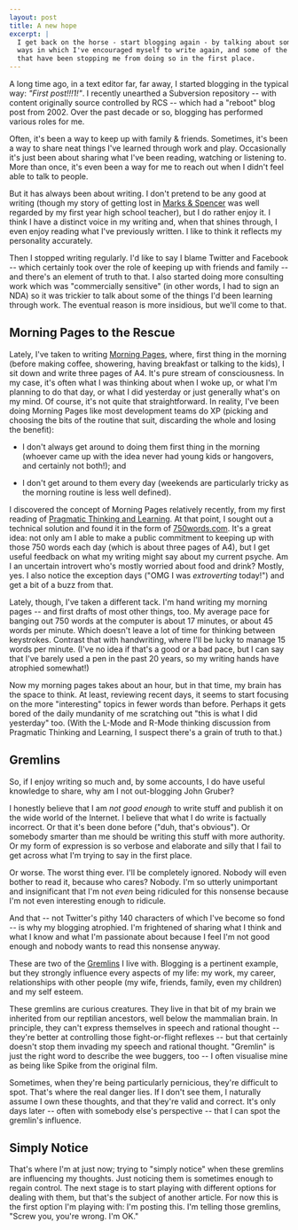 ```yaml
---
layout: post
title: A new hope
excerpt: |
  I get back on the horse - start blogging again - by talking about some of the
  ways in which I've encouraged myself to write again, and some of the Gremlins
  that have been stopping me from doing so in the first place.
---
```

A long time ago, in a text editor far, far away, I started blogging in the
typical way: *"First post!!!1!"*. I recently unearthed a Subversion repository --
with content originally source controlled by RCS -- which had a "reboot" blog
post from 2002. Over the past decade or so, blogging has performed various
roles for me.

Often, it's been a way to keep up with family & friends. Sometimes, it's been a
way to share neat things I've learned through work and play. Occasionally it's
just been about sharing what I've been reading, watching or listening to.  More
than once, it's even been a way for me to reach out when I didn't feel able to
talk to people.

But it has always been about writing. I don't pretend to be any good at writing
(though my story of getting lost in
[Marks & Spencer](http://www.marksandspencer.com/) was well regarded by my
first year high school teacher), but I do rather enjoy it. I think I have a
distinct voice in my writing and, when that shines through, I even enjoy
reading what I've previously written. I like to think it reflects my
personality accurately.

Then I stopped writing regularly. I'd like to say I blame Twitter and Facebook
-- which certainly took over the role of keeping up with friends and family --
and there's an element of truth to that. I also started doing more consulting
work which was "commercially sensitive" (in other words, I had to sign an NDA)
so it was trickier to talk about some of the things I'd been learning through
work. The eventual reason is more insidious, but we'll come to that.

## Morning Pages to the Rescue

Lately, I've taken to writing [Morning Pages](), where, first thing in the
morning (before making coffee, showering, having breakfast or talking to the
kids), I sit down and write three pages of A4. It's pure stream of
consciousness. In my case, it's often what I was thinking about when I woke up,
or what I'm planning to do that day, or what I did yesterday or just generally
what's on my mind. Of course, it's not quite that straightforward. In reality,
I've been doing Morning Pages like most development teams do XP (picking and
choosing the bits of the routine that suit, discarding the whole and losing the
benefit):

* I don't always get around to doing them first thing in the morning (whoever
  came up with the idea never had young kids or hangovers, and certainly not
  both!); and

*  I don't get around to them every day (weekends are particularly tricky as
   the morning routine is less well defined).

I discovered the concept of Morning Pages relatively recently, from my first
reading of
[Pragmatic Thinking and Learning](http://pragprog.com/book/ahptl/pragmatic-thinking-and-learning).
At that point, I sought out a technical solution and found it in the form of
[750words.com](http://750words.com/). It's a great idea: not only am I able to
make a public commitment to keeping up with those 750 words each day (which is
about three pages of A4), but I get useful feedback on what my writing might
say about my current psyche. Am I an uncertain introvert who's mostly worried
about food and drink? Mostly, yes. I also notice the exception days ("OMG I was
*extroverting* today!") and get a bit of a buzz from that.

Lately, though, I've taken a different tack. I'm hand writing my morning pages
-- and first drafts of most other things, too. My average pace for banging out
750 words at the computer is about 17 minutes, or about 45 words per minute.
Which doesn't leave a lot of time for thinking between keystrokes. Contrast
that with handwriting, where I'll be lucky to manage 15 words per minute. (I've
no idea if that's a good or a bad pace, but I can say that I've barely used a
pen in the past 20 years, so my writing hands have atrophied somewhat!)

Now my morning pages takes about an hour, but in that time, my brain has the
space to think. At least, reviewing recent days, it seems to start focusing on
the more "interesting" topics in fewer words than before. Perhaps it gets bored
of the daily mundanity of me scratching out "this is what I did yesterday" too.
(With the L-Mode and R-Mode thinking discussion from Pragmatic Thinking and
Learning, I suspect there's a grain of truth to that.)

## Gremlins

So, if I enjoy writing so much and, by some accounts, I do have useful
knowledge to share, why am I not out-blogging John Gruber?

I honestly believe that I am *not good enough* to write stuff and publish it on
the wide world of the Internet. I believe that what I do write is factually
incorrect. Or that it's been done before ("duh, that's obvious"). Or somebody
smarter than me should be writing this stuff with more authority. Or my form of
expression is so verbose and elaborate and silly that I fail to get across what
I'm trying to say in the first place.

Or worse. The worst thing ever. I'll be completely ignored. Nobody will even
bother to read it, because who cares? Nobody. I'm so utterly unimportant and
insignificant that I'm not *even* being ridiculed for this nonsense because I'm
not even interesting enough to ridicule.

And that -- not Twitter's pithy 140 characters of which I've become so fond --
is why my blogging atrophied. I'm frightened of sharing what I think and what I
know and what I'm passionate about because I feel I'm not good enough and
nobody wants to read this nonsense anyway.

These are two of the
[Gremlins](http://www.amazon.co.uk/gp/product/0060520221/ref=as_li_ss_tl?ie=UTF8&camp=1634&creative=19450&creativeASIN=0060520221&linkCode=as2&tag=mathieoftheen-21)
I live with. Blogging is a pertinent example, but they strongly influence every
aspects of my life: my work, my career, relationships with other people (my
wife, friends, family, even my children) and my self esteem.

These gremlins are curious creatures. They live in that bit of my brain we
inherited from our reptilian ancestors, well below the mammalian brain. In
principle, they can't express themselves in speech and rational thought --
they're better at controlling those fight-or-flight reflexes -- but that
certainly doesn't stop them invading my speech and rational thought. "Gremlin"
is just the right word to describe the wee buggers, too -- I often visualise
mine as being like Spike from the original film.

Sometimes, when they're being particularly pernicious, they're difficult to
spot. That's where the real danger lies. If I don't see them, I naturally
assume I own these thoughts, and that they're valid and correct. It's only days
later -- often with somebody else's perspective -- that I can spot the
gremlin's influence.

## Simply Notice

That's where I'm at just now; trying to "simply notice" when these gremlins are
influencing my thoughts. Just noticing them is sometimes enough to regain
control. The next stage is to start playing with different options for dealing
with them, but that's the subject of another article. For now this is the first
option I'm playing with: I'm posting this. I'm telling those gremlins, "Screw
you, you're wrong. I'm OK."
